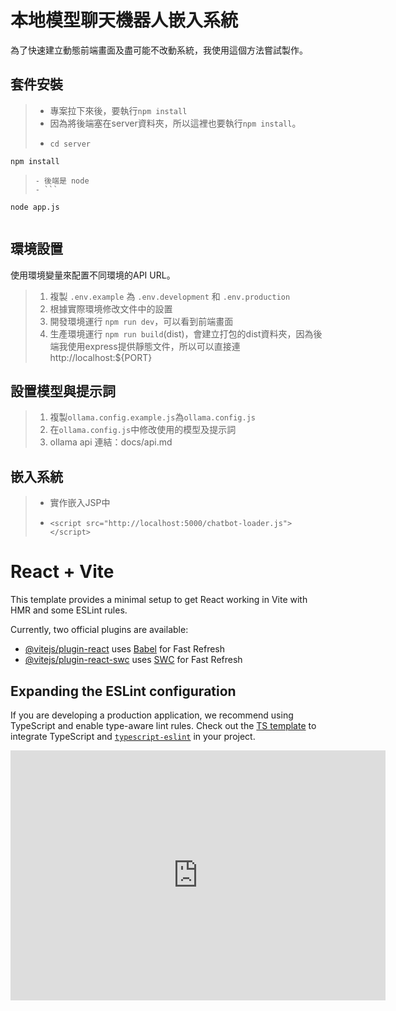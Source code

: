 # 本地模型聊天機器人嵌入系統
為了快速建立動態前端畫面及盡可能不改動系統，我使用這個方法嘗試製作。

## 套件安裝
> - 專案拉下來後，要執行`npm install`
> - 因為將後端塞在server資料夾，所以這裡也要執行`npm install`。
> - ```
>   cd server   
    npm install 
>   ```
> - 後端是 node
> - ```
    node app.js 
>   ```

## 環境設置
使用環境變量來配置不同環境的API URL。
> 1. 複製 `.env.example` 為 `.env.development` 和 `.env.production`
> 2. 根據實際環境修改文件中的設置
> 3. 開發環境運行 `npm run dev`，可以看到前端畫面
> 4. 生產環境運行 `npm run build`(dist)，會建立打包的dist資料夾，因為後端我使用express提供靜態文件，所以可以直接連http://localhost:${PORT}

## 設置模型與提示詞
> 1. 複製`ollama.config.example.js`為`ollama.config.js`
> 2. 在`ollama.config.js`中修改使用的模型及提示詞
> 3. ollama api 連結：docs/api.md

## 嵌入系統
> - 實作嵌入JSP中
> - ```
>   <script src="http://localhost:5000/chatbot-loader.js"></script>
>   ```

# React + Vite

This template provides a minimal setup to get React working in Vite with HMR and some ESLint rules.

Currently, two official plugins are available:

- [@vitejs/plugin-react](https://github.com/vitejs/vite-plugin-react/blob/main/packages/plugin-react/README.md) uses [Babel](https://babeljs.io/) for Fast Refresh
- [@vitejs/plugin-react-swc](https://github.com/vitejs/vite-plugin-react-swc) uses [SWC](https://swc.rs/) for Fast Refresh

## Expanding the ESLint configuration

If you are developing a production application, we recommend using TypeScript and enable type-aware lint rules. Check out the [TS template](https://github.com/vitejs/vite/tree/main/packages/create-vite/template-react-ts) to integrate TypeScript and [`typescript-eslint`](https://typescript-eslint.io) in your project.


<iframe src="http://localhost:5000" width="600" height="400" frameborder="0" z-index="999">click</iframe>
